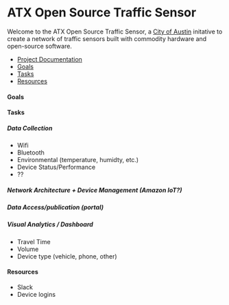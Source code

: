 # ATX Open Source Traffic Sensor
Welcome to the ATX Open Source Traffic Sensor, a [City of Austin]() initative to create a network of traffic sensors built with commodity hardware and open-source software. 

 * [Project Documentation](#project-documentation)
 * [Goals](#goals)
 * [Tasks](#tasks)
 * [Resources](#resources)


#### Goals

#### Tasks

##### Data Collection
- Wifi
- Bluetooth
- Environmental (temperature, humidty, etc.)
- Device Status/Performance
- ??

##### Network Architecture + Device Management (Amazon IoT?)

##### Data Access/publication (portal)

##### Visual Analytics / Dashboard
- Travel Time
- Volume
- Device type (vehicle, phone, other)

#### Resources
- Slack
- Device logins
